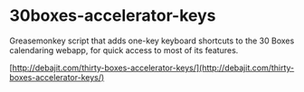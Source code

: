 30boxes-accelerator-keys
========================

Greasemonkey script that adds one-key keyboard shortcuts to the 30 Boxes calendaring webapp, for quick access to most of its features.

[http://debajit.com/thirty-boxes-accelerator-keys/](http://debajit.com/thirty-boxes-accelerator-keys/)
